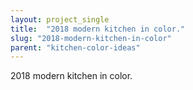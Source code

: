 ```yaml
---
layout: project_single
title:  "2018 modern kitchen in color."
slug: "2018-modern-kitchen-in-color"
parent: "kitchen-color-ideas"
---
```

2018 modern kitchen in color.